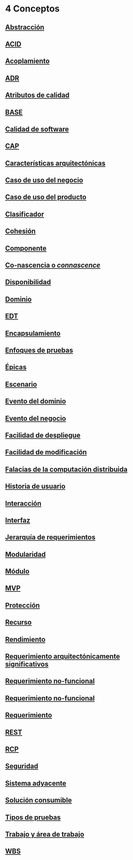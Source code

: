 # 4 Conceptos

## [Abstracción](./4_Abstraccion.md)

## [ACID](./4_ACID.md)

## [Acoplamiento](./4_Acoplamiento.md)

## [ADR](./4_ADR.md)

## [Atributos de calidad](./4_Atributo_de_calidad.md)

## [BASE](./4_BASE.md)

## [Calidad de software](./4_Calidad_de_software.md)

## [CAP](./4_CAP.md)

## [Características arquitectónicas](./4_Caracteristicas_arquitectonicas.md)

## [Caso de uso del negocio](./4_Caso_de_uso_del_negocio.md)

## [Caso de uso del producto](./4_Caso_de_uso_del_producto.md)

## [Clasificador](./4_Clasificador.md)

## [Cohesión](./4_Cohesion.md)

## [Componente](./4_Componente.md)

## [Co-nascencia o *connascence*](./4_Connascence.md)

## [Disponibilidad](./4_Disponibilidad.md)

## [Dominio](./4_Dominio.md)

## [EDT](./4_EDT.md)

## [Encapsulamiento](./4_Encapsulamiento.md)

## [Enfoques de pruebas](./4_Enfoques_de_pruebas.md)

## [Épicas](./4_Epica.md)

## [Escenario](./4_Escenario.md)

## [Evento del dominio](./4_Evento_del_dominio.md)

## [Evento del negocio](./4_Evento_del_negocio.md)

## [Facilidad de despliegue](./4_Facilidad_de_despliegue.md)

## [Facilidad de modificación](./4_Facilidad_de_modificacion.md)

## [Falacias de la computación distribuida](./4_Falacias_computacion_distribuida.md)

## [Historia de usuario](./4_Historia_de_usuario.md)

## [Interacción](./4_Interaccion.md)

## [Interfaz](./4_Interfaz.md)

## [Jerarquía de requerimientos](./4_Jerarquia_de_requerimientos.md)

## [Modularidad](./4_Modularidad.md)

## [Módulo](./4_Modulo.md)

## [MVP](./4_MVP.md)

## [Protección](./4_Proteccion.md)

## [Recurso](./4_Recurso.md)

## [Rendimiento](./4_Rendimiento.md)

## [Requerimiento arquitectónicamente significativos](./4_Requerimiento_arquitectonicamente_significativo.md)

## [Requerimiento no-funcional](./4_Requerimiento_funcional.md)

## [Requerimiento no-funcional](./4_Requerimiento_no_funcional.md)

## [Requerimiento](./4_Requerimiento.md)

## [REST](./4_REST.md)

## [RCP](./4_RPC.md)

## [Seguridad](./4_Seguridad.md)

## [Sistema adyacente](./4_Sistema_adyacente.md)

## [Solución consumible](./4_Solucion_consumible.md)

## [Tipos de pruebas](./4_Tipos_de_pruebas.md)

## [Trabajo y área de trabajo](./4_Trabajo_y_area_de_trabajo.md)

## [WBS](./4_WBS.md)
